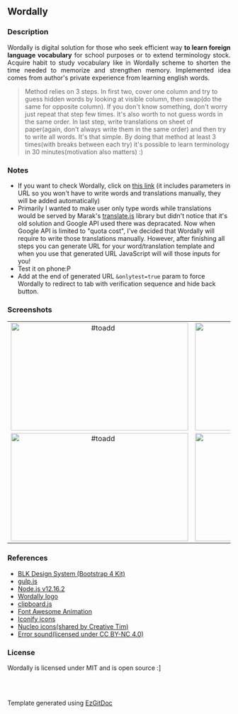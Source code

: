 <h2>Wordally</h2>

<h3>Description</h3>

<p align="justify">Wordally is digital solution for those who seek efficient way <strong>to learn foreign language vocabulary</strong> for school purposes or to extend terminology stock. Acquire habit to study vocabulary like in Wordally scheme to shorten the time needed to memorize and strengthen memory. Implemented idea comes from author's private experience from learning english words. 
 
> Method relies on 3 steps. In first two, cover one column and try to guess hidden words by looking at visible column, then swap(do the same for opposite column). If you don't know something, don't worry just repeat that step few times. It's also worth to not guess words in the same order. In last step, write translations on sheet of paper(again, don't always write them in the same order) and then try to write all words. It's that simple. By doing that method at least 3 times(with breaks between each try) it's possible to learn terminology in 30 minutes(motivation also matters) :) </p>

<h3>Notes</h3>

- If you want to check Wordally, click on <a href="https://trolit.github.io/Wordally/?&word=dog&translation=pies&word=cat&translation=kot&word=ogre&translation=ogr&word=pigeon&translation=gołąb&word=monster&translation=potwór&word=fire&translation=ogień&word=kitchen&translation=kuchnia&word=house&translation=dom&word=shoot&translation=strzelać">this link</a> (it includes parameters in URL so you won't have to write words and translations manually, they will be added automatically)
- Primarily I wanted to make user only type words while translations would be served by Marak's <a href="https://github.com/marak/translate.js/">translate.js</a> library but didn't notice that it's old solution and Google API used there was depracated. Now when Google API is limited to "quota cost", I've decided that Wordally will require to write those translations manually. However, after finishing all steps you can generate URL for your word/translation template and when you use that generated URL JavaScript will will those inputs for you! 
- Test it on phone:P  
- Add at the end of generated URL ```&onlytest=true``` param to force Wordally to redirect to tab with verification sequence and hide back button.

<h3>Screenshots</h3>

| | |
| :---: | :---: |
| <img src="https://raw.githubusercontent.com/trolit/Wordally/images/images/1.png" alt="#toadd" width="400" height="243"/> | <img src="https://raw.githubusercontent.com/trolit/Wordally/images/images/2.png" alt="#toadd" width="400" height="243"/> |
| <img src="https://raw.githubusercontent.com/trolit/Wordally/images/images/3.png" alt="#toadd" width="400" height="243"/> | <img src="https://raw.githubusercontent.com/trolit/Wordally/images/images/4.png" alt="#toadd" width="400" height="243"/> |
<!-- For image table, it's highly recommended to have the same resolution images. 
 To find best results(no stretches, equal cells), both axis should be adjusted manually. -->

<h3>References</h3>

- <a href="https://github.com/creativetimofficial/blk-design-system">BLK Design System (Bootstrap 4 Kit)</a>
- <a href="https://gulpjs.com/">gulp.js</a>
- <a href="https://nodejs.org/en/">Node.js v12.16.2</a>
- <a href="https://pixabay.com/vectors/jigsaw-puzzle-game-match-puzzle-1297102/">Wordally logo</a>
- <a href="https://clipboardjs.com/">clipboard.js</a>
- <a href="https://l-lin.github.io/font-awesome-animation/">Font Awesome Animation</a>
- <a href="https://iconify.design/">Iconify icons</a>
- <a href="https://nucleoapp.com/">Nucleo icons(shared by Creative Tim)</a>
- <a href="http://www.orangefreesounds.com/message-notification/">Error sound(licensed under CC BY-NC 4.0)</a>

<h3>License</h3>

Wordally is licensed under MIT and is open source :]

<br/>
<br/>

Template generated using <a href="https://github.com/trolit/EzGitDoc">EzGitDoc</a>
